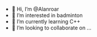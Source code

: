 - 👋 Hi, I’m @Alanroar
- 👀 I’m interested in badminton
- 🌱 I’m currently learning C++
- 💞️ I’m looking to collaborate on ...

<!---
Alanroar/Alanroar is a ✨ special ✨ repository because its `README.md` (this file) appears on your GitHub profile.
You can click the Preview link to take a look at your changes.
--->
